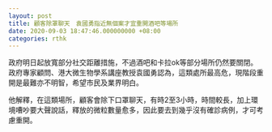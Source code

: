 ```yaml
---
layout: post
title: 顧客除罩聊天　袁國勇指近無個案才宜重開酒吧等場所
date: 2020-09-03 18:47:46.000000000 +08:00
categories: rthk
---
```


政府明日起放寬部分社交距離措施，不過酒吧和卡拉ok等部分場所仍然要關閉。政府專家顧問、港大微生物學系講座教授袁國勇認為，這類處所最高危，現階段重開是最難亦不明智，希望市民及業界明白。

他解釋，在這類場所，顧客會除下口罩聊天，有時2至3小時，時間較長，加上環境嘈吵要大聲說話，釋放的微粒數量愈多，因此要去到幾乎沒有確診病例，才可考慮重開。
